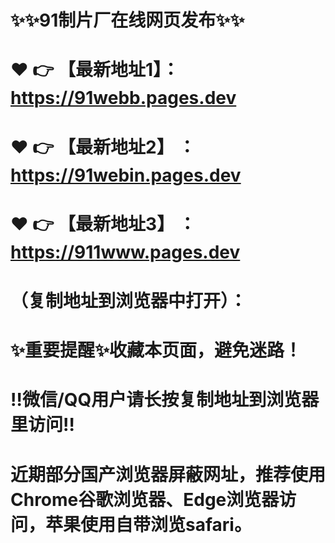 # ✨✨91制片厂在线网页发布✨✨

# ❤️ 👉 【最新地址1】： https://91webb.pages.dev

# ❤️ 👉 【最新地址2】 ： https://91webin.pages.dev

# ❤️ 👉 【最新地址3】 ： https://911www.pages.dev

# （复制地址到浏览器中打开）：
# ✨重要提醒✨收藏本页面，避免迷路！
# ‼️微信/QQ用户请长按复制地址到浏览器里访问‼
# 近期部分国产浏览器屏蔽网址，推荐使用Chrome谷歌浏览器、Edge浏览器访问，苹果使用自带浏览safari。
